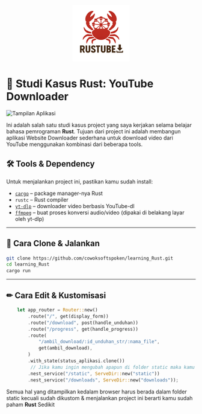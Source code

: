 <p align="center">
  <img src="https://github.com/cowoksoftspoken/learning_Rust/blob/main/static/logo/RustTube_logo.png?raw=true" width="150"/>
</p>

# 🎯 Studi Kasus Rust: YouTube Downloader

![Tampilan Aplikasi](https://camo.githubusercontent.com/2f06cb07c4eb1f22fa68bce73f2a53708000d276e755ac471595b8e555320165/68747470733a2f2f692e6962622e636f2f363762324e6467732f53637265656e73686f742d32303235303830342d3132343834302d4368726f6d652e6a7067)

Ini adalah salah satu studi kasus project yang saya kerjakan selama belajar bahasa pemrograman **Rust**. Tujuan dari project ini adalah membangun aplikasi Website Downloader sederhana untuk download video dari YouTube menggunakan kombinasi dari beberapa tools.

## 🛠️ Tools & Dependency

Untuk menjalankan project ini, pastikan kamu sudah install:

- [`cargo`](https://doc.rust-lang.org/cargo/) – package manager-nya Rust
- `rustc` – Rust compiler
- [`yt-dlp`](https://github.com/yt-dlp/yt-dlp) – downloader video berbasis YouTube-dl
- [`ffmpeg`](https://ffmpeg.org/) – buat proses konversi audio/video (dipakai di belakang layar oleh yt-dlp)

---

## 🚀 Cara Clone & Jalankan

```bash
git clone https://github.com/cowoksoftspoken/learning_Rust.git
cd learning_Rust
cargo run
```
---

## ✏ Cara Edit & Kustomisasi
```Rust
    let app_router = Router::new()
        .route("/", get(display_form))
        .route("/download", post(handle_unduhan))
        .route("/progress", get(handle_progress))
        .route(
            "/ambil_download/:id_unduhan_str/:nama_file",
            get(ambil_download),
        )
        .with_state(status_aplikasi.clone())
         // Jika kamu ingin mengubah apapun di folder static maka kamu juga perlu mengubah bagian ini
        .nest_service("/static", ServeDir::new("static"))
        .nest_service("/downloads", ServeDir::new("downloads"));
```
Semua hal yang ditampilkan kedalam browser harus berada dalam folder static kecuali sudah dikustom & menjalankan project ini berarti kamu sudah paham **Rust** Sedikit

